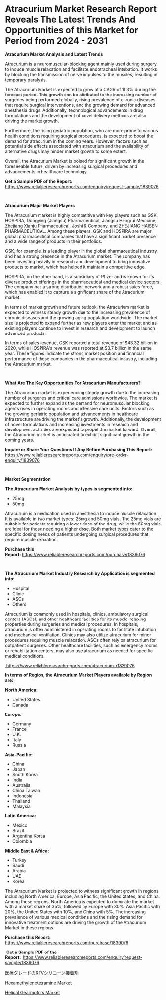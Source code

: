 <p><h1>Atracurium Market Research Report Reveals The Latest Trends And Opportunities of this Market for Period from 2024 - 2031</h1></p><p><strong>Atracurium Market Analysis and Latest Trends</strong></p>
<p><p>Atracurium is a neuromuscular-blocking agent mainly used during surgery to induce muscle relaxation and facilitate endotracheal intubation. It works by blocking the transmission of nerve impulses to the muscles, resulting in temporary paralysis.</p><p>The Atracurium Market is expected to grow at a CAGR of 11.3% during the forecast period. This growth can be attributed to the increasing number of surgeries being performed globally, rising prevalence of chronic diseases that require surgical interventions, and the growing demand for advanced anesthesia drugs. Additionally, technological advancements in drug formulations and the development of novel delivery methods are also driving the market growth.</p><p>Furthermore, the rising geriatric population, who are more prone to various health conditions requiring surgical procedures, is expected to boost the demand for atracurium in the coming years. However, factors such as potential side effects associated with atracurium and the availability of alternative drugs may hinder market growth to some extent.</p><p>Overall, the Atracurium Market is poised for significant growth in the foreseeable future, driven by increasing surgical procedures and advancements in healthcare technology.</p></p>
<p><strong>Get a Sample PDF of the Report:&nbsp;</strong> <a href="https://www.reliableresearchreports.com/enquiry/request-sample/1839076">https://www.reliableresearchreports.com/enquiry/request-sample/1839076</a></p>
<p>&nbsp;</p>
<p><strong>Atracurium Major Market Players</strong></p>
<p><p>The Atracurium market is highly competitive with key players such as GSK, HOSPIRA, Dongying (Jiangsu) Pharmaceutical, Jiangsu Hengrui Medicine, Zhejiang Xianju Pharmaceutical, Joshi & Company, and ZHEJIANG HAISEN PHARMACEUTICAL. Among these players, GSK and HOSPIRA are major global pharmaceutical companies that have a significant market presence and a wide range of products in their portfolios. </p><p>GSK, for example, is a leading player in the global pharmaceutical industry and has a strong presence in the Atracurium market. The company has been investing heavily in research and development to bring innovative products to market, which has helped it maintain a competitive edge. </p><p>HOSPIRA, on the other hand, is a subsidiary of Pfizer and is known for its diverse product offerings in the pharmaceutical and medical device sectors. The company has a strong distribution network and a robust sales force, which has enabled it to capture a significant share of the Atracurium market.</p><p>In terms of market growth and future outlook, the Atracurium market is expected to witness steady growth due to the increasing prevalence of chronic diseases and the growing aging population worldwide. The market size is projected to expand further as new players enter the market and as existing players continue to invest in research and development to launch advanced products.</p><p>In terms of sales revenue, GSK reported a total revenue of $43.32 billion in 2020, while HOSPIRA's revenue was reported at $3.7 billion in the same year. These figures indicate the strong market position and financial performance of these companies in the pharmaceutical industry, including the Atracurium market.</p></p>
<p>&nbsp;</p>
<p><strong>What Are The Key Opportunities For Atracurium Manufacturers?</strong></p>
<p><p>The Atracurium market is experiencing steady growth due to the increasing number of surgeries and critical care admissions worldwide. The market is expected to further expand as the demand for neuromuscular blocking agents rises in operating rooms and intensive care units. Factors such as the growing geriatric population and advancements in healthcare infrastructure are driving the market's growth. Additionally, the development of novel formulations and increasing investments in research and development activities are expected to propel the market forward. Overall, the Atracurium market is anticipated to exhibit significant growth in the coming years.</p></p>
<p><strong>Inquire or Share Your Questions If Any Before Purchasing This Report:</strong> <a href="https://www.reliableresearchreports.com/enquiry/pre-order-enquiry/1839076">https://www.reliableresearchreports.com/enquiry/pre-order-enquiry/1839076</a></p>
<p>&nbsp;</p>
<p><strong>Market Segmentation</strong></p>
<p><strong>The Atracurium Market Analysis by types is segmented into:</strong></p>
<p><ul><li>25mg</li><li>50mg</li></ul></p>
<p><p>Atracurium is a medication used in anesthesia to induce muscle relaxation. It is available in two market types: 25mg and 50mg vials. The 25mg vials are suitable for patients requiring a lower dose of the drug, while the 50mg vials are ideal for those needing a higher dose. Both market types cater to the specific dosing needs of patients undergoing surgical procedures that require muscle relaxation.</p></p>
<p><strong>Purchase this Report:&nbsp;</strong><a href="https://www.reliableresearchreports.com/purchase/1839076">https://www.reliableresearchreports.com/purchase/1839076</a></p>
<p>&nbsp;</p>
<p><strong>The Atracurium Market Industry Research by Application is segmented into:</strong></p>
<p><ul><li>Hospital</li><li>Clinic</li><li>ASCs</li><li>Others</li></ul></p>
<p><p>Atracurium is commonly used in hospitals, clinics, ambulatory surgical centers (ASCs), and other healthcare facilities for its muscle-relaxing properties during surgeries and medical procedures. In hospitals, atracurium is often administered in operating rooms to facilitate intubation and mechanical ventilation. Clinics may also utilize atracurium for minor procedures requiring muscle relaxation. ASCs often rely on atracurium for outpatient surgeries. Other healthcare facilities, such as emergency rooms or rehabilitation centers, may also use atracurium as needed for specific medical conditions.</p></p>
<p><a href="https://www.reliableresearchreports.com/atracurium-r1839076">&nbsp;https://www.reliableresearchreports.com/atracurium-r1839076</a></p>
<p><strong>In terms of Region, the Atracurium Market Players available by Region are:</strong></p>
<p>
    <p> <strong> North America: </strong>
        <ul>
            <li>United States</li>
            <li>Canada</li>
        </ul>
        </p> 
    <p> <strong> Europe: </strong>
        <ul>
            <li>Germany</li>
            <li>France</li>
            <li>U.K.</li>
            <li>Italy</li>
            <li>Russia</li>
        </ul>
        </p> 
    <p> <strong> Asia-Pacific: </strong>
        <ul>
            <li>China</li>
            <li>Japan</li>
            <li>South Korea</li>
            <li>India</li>
            <li>Australia</li>
            <li>China Taiwan</li>
            <li>Indonesia</li>
            <li>Thailand</li>
            <li>Malaysia</li>
        </ul>
        </p> 
    <p> <strong> Latin America: </strong>
        <ul>
            <li>Mexico</li>
            <li>Brazil</li>
            <li>Argentina Korea</li>
            <li>Colombia</li>
        </ul>
        </p> 
    <p> <strong> Middle East & Africa: </strong>
        <ul>
            <li>Turkey</li>
            <li>Saudi</li>
            <li>Arabia</li>
            <li>UAE</li>
            <li>Korea</li>
        </ul>
    </p>
    </p>
<p><p>The Atracurium Market is projected to witness significant growth in regions including North America, Europe, Asia Pacific, the United States, and China. Among these regions, North America is expected to dominate the market with a market share of 35%, followed by Europe with 30%, Asia Pacific with 20%, the United States with 10%, and China with 5%. The increasing prevalence of various medical conditions and the rising demand for innovative treatment options are driving the growth of the Atracurium Market in these regions.</p></p>
<p><strong>Purchase this Report: </strong><a href="https://www.reliableresearchreports.com/purchase/1839076">https://www.reliableresearchreports.com/purchase/1839076</a></p>
<p>&nbsp;<strong>Get a Sample PDF of the Report:&nbsp;&nbsp;</strong><a href="https://www.reliableresearchreports.com/enquiry/request-sample/1839076">https://www.reliableresearchreports.com/enquiry/request-sample/1839076</a></p>
<p><strong></strong></p>
<p><p><a href="https://github.com/FredaJerde/Market-Research-Report-List-1/blob/main/7154012178281.md">医療グレードのRTVシリコーン接着剤</a></p><p><a href="https://github.com/caominhtri712020/Market-Research-Report-List-1/blob/main/hexamethylenetetramine-market.md">Hexamethylenetetramine Market</a></p><p><a href="https://github.com/lamhaoka57/Market-Research-Report-List-1/blob/main/helical-gearmotors-market.md">Helical Gearmotors Market</a></p></p>